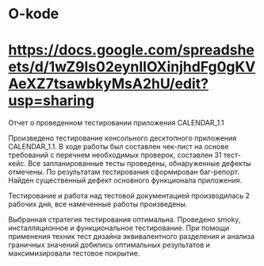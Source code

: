 # O-kode
# https://docs.google.com/spreadsheets/d/1wZ9ls02eynIlOXinjhdFg0gKVAeXZ7tsawbkyMsA2hU/edit?usp=sharing
Отчет о проведенном тестировании приложения CALENDAR_1.1


Произведено тестирование консольного десктопного приложения CALENDAR_1.1. В ходе работы был составлен чек-лист на основе требований с перечнем  необходимых проверок, составлен 31 тест-кейс. Все запланированные тесты проведены, обнаруженные дефекты отмечены. По результатам тестирования сформирован баг-репорт.
Найден существенный дефект основного функционала приложения.

Тестирование и работа над тестовой документацией  производилась 2 рабочих дня, все намеченные работы произведены.

Выбранная стратегия тестирования оптимальна. Проведено smoky, инсталляционное и функциональное тестирование.
При помощи применения техник тест дизайна эквивалентного разделения и анализа граничных значений добились оптимальных результатов и максимизировали тестовое покрытие.
